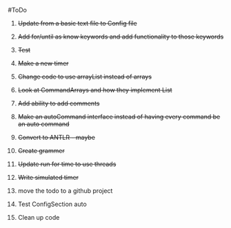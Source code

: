 #ToDo

1. ~~Update from a basic text file to Config file~~

2. ~~Add for/until as know keywords and add functionality to those keywords~~

3. ~~Test~~

4. ~~Make a new timer~~

5. ~~Change code to use arrayList instead of arrays~~

6. ~~Look at CommandArrays and how they implement List~~

7. ~~Add ability to add comments~~

8. ~~Make an autoCommand interface instead of having every command be an auto command~~

9. ~~Convert to ANTLR - maybe~~

10. ~~Create grammer~~

11. ~~Update run for time to use threads~~

12. ~~Write simulated timer~~

13. move the todo to a github project

14. Test ConfigSection auto

15. Clean up code
